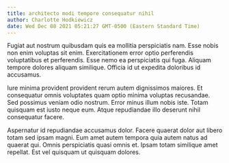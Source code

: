 ```yaml
---
title: architecto modi tempore consequatur nihil
author: Charlotte Hodkiewicz
date: Wed Dec 08 2021 05:21:27 GMT-0500 (Eastern Standard Time)
---
```

Fugiat aut nostrum quibusdam quis ea mollitia perspiciatis nam. Esse nobis non enim voluptas sit enim. Exercitationem error optio perferendis voluptatibus et perferendis. Esse nemo ea perspiciatis qui fuga. Aliquam tempore dolores aliquam similique. Officia id ut expedita doloribus id accusamus.

 Iure minima provident provident rerum autem dignissimos maiores. Et consequatur omnis voluptates quam optio minima voluptas recusandae. Sed possimus veniam odio nostrum. Error minus illum nobis iste. Totam quisquam est iusto neque eum. Atque repudiandae illo deserunt nihil consequatur facere.

 Aspernatur id repudiandae accusamus dolor. Facere quaerat dolor aut libero totam sed ipsam magni. Eum amet autem tempora quia autem natus ad quaerat qui. Omnis perspiciatis quasi omnis et. Ipsam totam similique amet repellat. Est vel quisquam ut quisquam dolores.
